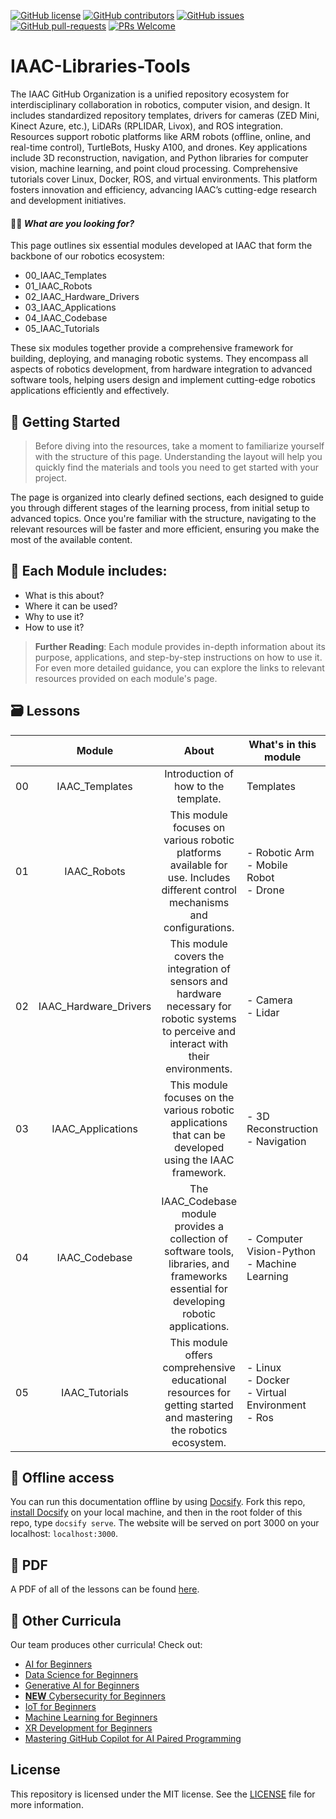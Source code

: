 [![GitHub license](https://img.shields.io/github/license/microsoft/Web-Dev-For-Beginners.svg)](https://github.com/microsoft/Web-Dev-For-Beginners/blob/master/LICENSE)
[![GitHub contributors](https://img.shields.io/github/contributors/microsoft/Web-Dev-For-Beginners.svg)](https://GitHub.com/microsoft/Web-Dev-For-Beginners/graphs/contributors/)
[![GitHub issues](https://img.shields.io/github/issues/microsoft/Web-Dev-For-Beginners.svg)](https://GitHub.com/microsoft/Web-Dev-For-Beginners/issues/)
[![GitHub pull-requests](https://img.shields.io/github/issues-pr/microsoft/Web-Dev-For-Beginners.svg)](https://GitHub.com/microsoft/Web-Dev-For-Beginners/pulls/)
[![PRs Welcome](https://img.shields.io/badge/PRs-welcome-brightgreen.svg?style=flat-square)](http://makeapullrequest.com)

# IAAC-Libraries-Tools

The IAAC GitHub Organization is a unified repository ecosystem for interdisciplinary collaboration in robotics, computer vision, and design. It includes standardized repository templates, drivers for cameras (ZED Mini, Kinect Azure, etc.), LiDARs (RPLIDAR, Livox), and ROS integration. Resources support robotic platforms like ARM robots (offline, online, and real-time control), TurtleBots, Husky A100, and drones. Key applications include 3D reconstruction, navigation, and Python libraries for computer vision, machine learning, and point cloud processing. Comprehensive tutorials cover Linux, Docker, ROS, and virtual environments. This platform fosters innovation and efficiency, advancing IAAC’s cutting-edge research and development initiatives.


#### 🧑‍🎓 _What are you looking for?_ 

This page outlines six essential modules developed at IAAC that form the backbone of our robotics ecosystem:

- 00_IAAC_Templates
- 01_IAAC_Robots
- 02_IAAC_Hardware_Drivers
- 03_IAAC_Applications
- 04_IAAC_Codebase
- 05_IAAC_Tutorials

These six modules together provide a comprehensive framework for building, deploying, and managing robotic systems. They encompass all aspects of robotics development, from hardware integration to advanced software tools, helping users design and implement cutting-edge robotics applications efficiently and effectively.


## 🌱 Getting Started 

> Before diving into the resources, take a moment to familiarize yourself with the structure of this page. Understanding the layout will help you quickly find the materials and tools you need to get started with your project. 

The page is organized into clearly defined sections, each designed to guide you through different stages of the learning process, from initial setup to advanced topics. Once you're familiar with the structure, navigating to the relevant resources will be faster and more efficient, ensuring you make the most of the available content.


## 📂 Each Module includes: 

- What is this about?
- Where it can be used?
- Why to use it?
- How to use it?

> **Further Reading**: 
Each module provides in-depth information about its purpose, applications, and step-by-step instructions on how to use it. For even more detailed guidance, you can explore the links to relevant resources provided on each module's page.

## 🗃️ Lessons

|     |                       Module                       |                            About                             | What's in this module                                                                                                                 |                                                         Linked Module                                                          |
| :-: | :------------------------------------------------------: | :--------------------------------------------------------------------: | ----------------------------------------------------------------------------------------------------------------------------------- | :----------------------------------------------------------------------------------------------------------------------------: |
| 00  |                     IAAC_Templates                      |           Introduction of how to the template.           | Templates | [Link](00_IAAC_Templates)   |
| 01  |                     IAAC_Robots                     |             This module focuses on various robotic platforms available for use. Includes different control mechanisms and configurations.             | - Robotic  Arm<br/> - Mobile Robot<br/> - Drone                                                 |                            [Link](01_IAAC_Robots)                               |
| 02  |                     IAAC_Hardware_Drivers                      |                             This module covers the integration of sensors and hardware necessary for robotic systems to perceive and interact with their environments.                              | - Camera<br/> - Lidar                                                                                                  |                       [Link](02_IAAC_Hardware_Drivers)                         |
| 03  |                        IAAC_Applications                        |                         This module focuses on the various robotic applications that can be developed using the IAAC framework.                           | - 3D Reconstruction<br/> - Navigation                                                                                                   |                                       [Link](03_IAAC_Applications)                                            |
| 04  |                        IAAC_Codebase                        |                         The IAAC_Codebase module provides a collection of software tools, libraries, and frameworks essential for developing robotic applications.                          | - Computer Vision-Python<br/> - Machine Learning                                                               |                              [Link](04_IAAC_Codebase)                               |
| 05  |                        IAAC_Tutorials                        |                         This module offers comprehensive educational resources for getting started and mastering the robotics ecosystem.                           | - Linux<br/> - Docker<br/> - Virtual Environment<br/> - Ros<br/>|                              [Link](05_IAAC_Tutorials/)                               |


## 🧭 Offline access 

You can run this documentation offline by using [Docsify](https://docsify.js.org/#/). Fork this repo, [install Docsify](https://docsify.js.org/#/quickstart) on your local machine, and then in the root folder of this repo, type `docsify serve`. The website will be served on port 3000 on your localhost: `localhost:3000`.

## 📘 PDF

A PDF of all of the lessons can be found [here](https://microsoft.github.io/Web-Dev-For-Beginners/pdf/readme.pdf).


## 🎒 Other Curricula

Our team produces other curricula! Check out:

- [AI for Beginners](https://aka.ms/ai-beginners)
- [Data Science for Beginners](https://aka.ms/datascience-beginners)
- [Generative AI for Beginners](https://aka.ms/genai-beginners)
- [**NEW** Cybersecurity for Beginners](https://github.com/microsoft/Security-101??WT.mc_id=academic-96948-sayoung)
- [IoT for Beginners](https://aka.ms/iot-beginners)
- [Machine Learning for Beginners](https://aka.ms/ml-beginners)
- [XR Development for Beginners](https://aka.ms/xr-dev-for-beginners)
- [Mastering GitHub Copilot for AI Paired Programming](https://aka.ms/GitHubCopilotAI)

## License

This repository is licensed under the MIT license. See the [LICENSE](LICENSE) file for more information.













